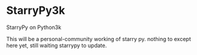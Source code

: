 StarryPy3k
==========

StarryPy on Python3k

This will be a personal-community working of starry py.
nothing to except here yet, still waiting starrypy to update.
